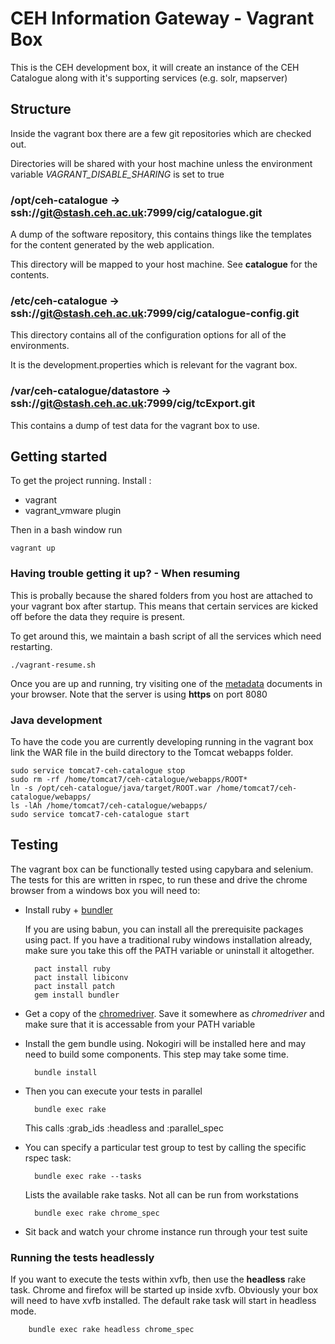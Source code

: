# CEH Information Gateway - Vagrant Box

This is the CEH development box, it will create an instance of the CEH Catalogue along with it's supporting services (e.g. solr, mapserver)

## Structure

Inside the vagrant box there are a few git repositories which are checked out. 

Directories will be shared with your host machine unless the environment variable *VAGRANT_DISABLE_SHARING* is set to true

### /opt/ceh-catalogue -> ssh://git@stash.ceh.ac.uk:7999/cig/catalogue.git

  A dump of the software repository, this contains things like the templates for the 
  content generated by the web application.

  This directory will be mapped to your host machine. See **catalogue** for the contents.

### /etc/ceh-catalogue -> ssh://git@stash.ceh.ac.uk:7999/cig/catalogue-config.git

  This directory contains all of the configuration options for all of the environments.

  It is the development.properties which is relevant for the vagrant box.


### /var/ceh-catalogue/datastore -> ssh://git@stash.ceh.ac.uk:7999/cig/tcExport.git

  This contains a dump of test data for the vagrant box to use. 

## Getting started

To get the project running. Install :

* vagrant
* vagrant_vmware plugin

Then in a bash window run 

    vagrant up

### Having trouble getting it up? - When resuming

This is probally because the shared folders from you host are attached to your vagrant box after startup. This means that certain services are kicked off before the data they require is present.

To get around this, we maintain a bash script of all the services which need restarting.

    ./vagrant-resume.sh

Once you are up and running, try visiting one of the [metadata](https://localhost:8080/documents/ff55462e-38a4-4f30-b562-f82ff263d9c3) documents in your browser. Note that the server is using **https** on port 8080

### Java development

To have the code you are currently developing running in the vagrant box link the WAR file in the build directory to the Tomcat webapps folder.

    sudo service tomcat7-ceh-catalogue stop
    sudo rm -rf /home/tomcat7/ceh-catalogue/webapps/ROOT*
    ln -s /opt/ceh-catalogue/java/target/ROOT.war /home/tomcat7/ceh-catalogue/webapps/
    ls -lAh /home/tomcat7/ceh-catalogue/webapps/
    sudo service tomcat7-ceh-catalogue start

## Testing

The vagrant box can be functionally tested using capybara and selenium. The tests for this are written in rspec, to run these and drive the chrome browser from a windows box you will need to:

* Install ruby + [bundler](http://bundler.io/) 

  If you are using babun, you can install all the prerequisite packages using pact. If you have a traditional ruby windows installation already, make sure you take this off the PATH variable or uninstall it altogether.

        pact install ruby
        pact install libiconv
        pact install patch
        gem install bundler

* Get a copy of the [chromedriver](http://ladist.nerc-lancaster.ac.uk/apps/selenium/chromedriver-2.10_win32.exe). Save it somewhere as *chromedriver* and make sure that it is accessable from your PATH variable

* Install the gem bundle using. Nokogiri will be installed here and may need to build some components. This step may take some time.

        bundle install

* Then you can execute your tests in parallel

        bundle exec rake
  This calls :grab_ids :headless and :parallel_spec

* You can specify a particular test group to test by calling the specific rspec task:

        bundle exec rake --tasks
  Lists the available rake tasks. Not all can be run from workstations
        
        bundle exec rake chrome_spec

* Sit back and watch your chrome instance run through your test suite

### Running the tests headlessly

If you want to execute the tests within xvfb, then use the **headless** rake task. Chrome and firefox will be started up inside xvfb. Obviously your box will need to have 
xvfb installed. The default rake task will start in headless mode.

        bundle exec rake headless chrome_spec
